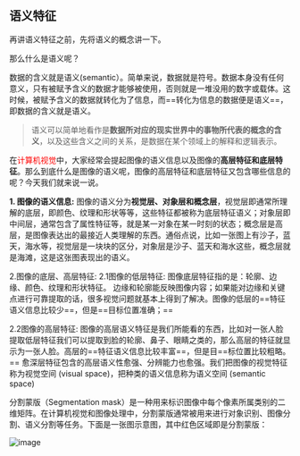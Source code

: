 ## 语义特征
再讲语义特征之前，先将语义的概念讲一下。

那么什么是语义呢？

数据的含义就是语义(semantic）。简单来说，数据就是符号。数据本身没有任何意义，只有被赋予含义的数据才能够被使用，否则就是一堆没用的数字或载体。这时候，被赋予含义的数据就转化为了信息，而==转化为信息的数据便是语义==，即数据的含义就是语义。

>语义可以简单地看作是**数据所对应的现实世界中的事物所代表的概念的含义**，以及这些含义之间的关系，是数据在某个领域上的解释和逻辑表示。

 在<font color=#ff0000>计算机视觉</font>中，大家经常会提起图像的语义信息以及图像的**高层特征和底层特征**。那么到底什么是图像的语义呢，图像的高层特征和底层特征又包含哪些信息的呢？今天我们就来说一说。

**1. 图像的语义信息:** 
        图像的语义分为**视觉层、对象层和概念层**，视觉层即通常所理解的底层，即颜色、纹理和形状等等，这些特征都被称为底层特征语义；对象层即中间层，通常包含了属性特征等，就是某一对象在某一时刻的状态；概念层是高层，是图像表达出的最接近人类理解的东西。通俗点说，比如一张图上有沙子，蓝天，海水等，视觉层是一块块的区分，对象层是沙子、蓝天和海水这些，概念层就是海滩，这是这张图表现出的语义。

2.图像的底层、高层特征:
2.1图像的低层特征:
图像底层特征指的是：轮廓、边缘、颜色、纹理和形状特征。
边缘和轮廓能反映图像内容；如果能对边缘和关键点进行可靠提取的话，很多视觉问题就基本上得到了解决。图像的低层的==特征语义信息比较少==，但是==目标位置准确；==

2.2图像的高层特征:
图像的高层语义特征是我们所能看的东西，比如对一张人脸提取低层特征我们可以提取到脸的轮廓、鼻子、眼睛之类的，那么高层的特征就显示为一张人脸。高层的==特征语义信息比较丰富==，但是目==标位置比较粗略。==
愈深层特征包含的高层语义性愈强、分辨能力也愈强。我们把图像的视觉特征称为视觉空间 (visual space)，把种类的语义信息称为语义空间 (semantic space)

分割蒙版（Segmentation mask）是一种用来标识图像中每个像素所属类别的二维矩阵。在计算机视觉和图像处理中，分割蒙版通常被用来进行对象识别、图像分割、语义分割等任务。下面是一张图示意图，其中红色区域即是分割蒙版：

![image](https://user-images.githubusercontent.com/38639448/119935383-8155c680-bfb1-11eb-8b01-8f144d05d225.png)